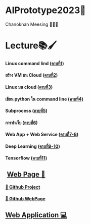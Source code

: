 # AIPrototype2023🦾

Chanoknan Meesing 👩🏻‍💻 


# **Lecture📚🖌**

#### Linux command lind ([คาบที่1](https://github.com/qmcnn/AIPrototype2023/blob/main/Lecture/คาบที่%201.pdf))

#### สร้าง VM บน Cloud ([คาบที่2](https://github.com/qmcnn/AIPrototype2023/blob/main/Lecture/คาบที่2.pdf))

#### Linux บน cloud ([คาบที่3](https://github.com/qmcnn/AIPrototype2023/blob/main/Lecture/คาบที่3.pdf))

#### เขียน python ใน command line ([คาบที่4](https://github.com/qmcnn/AIPrototype2023/blob/main/Lecture/คาบที่4.pdf))

#### Subprocess ([คาบที่5](https://github.com/qmcnn/AIPrototype2023/blob/main/Lecture/คาบที่5.pdf))

#### การทำเว็บ ([คาบที่6](https://github.com/qmcnn/AIPrototype2023/blob/main/Lecture/คาบที่6.pdf))

#### Web App + Web Service ([คาบที่7-8](https://github.com/qmcnn/AIPrototype2023/blob/main/Lecture/คาบที่7-8.pdf))

#### Deep Learning ([คาบที่9-10](https://github.com/qmcnn/AIPrototype2023/blob/main/Lecture/คาบที่9-10.pdf))

#### Tensorflow ([คาบที่11](https://github.com/qmcnn/AIPrototype2023/blob/main/Tensorflow_(Deep_Learning_Implementation).ipynb))


## ​  [Web Page 📲](https://qmcnn.github.io/ckd-project/index.html)
  ####    [🌸 Github Project](https://github.com/nxxk23/PROJECT)
  ####    [🌸 Github WebPage](https://github.com/qmcnn/ckd-project/tree/main)



##   [Web Application 💻](https://qmcnn.github.io/AIPrototype2023/templates/index.html)
  
